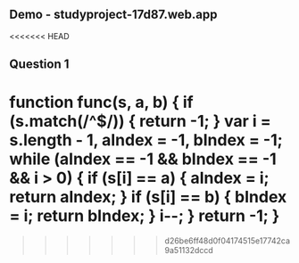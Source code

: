 ## Demo - studyproject-17d87.web.app
<<<<<<< HEAD

## Question 1

  function func(s, a, b) {
    if (s.match(/^$/)) {
      return -1;
    }
    var i = s.length - 1,
      aIndex = -1,
      bIndex = -1;
    while (aIndex == -1 && bIndex == -1 && i > 0) {
      if (s[i] == a) {
        aIndex = i;
        return aIndex;
      }
      if (s[i] == b) {
        bIndex = i;
        return bIndex;
      }
      i--;
    }
    return -1;
  }
=======
>>>>>>> d26be6ff48d0f04174515e17742ca9a51132dccd

